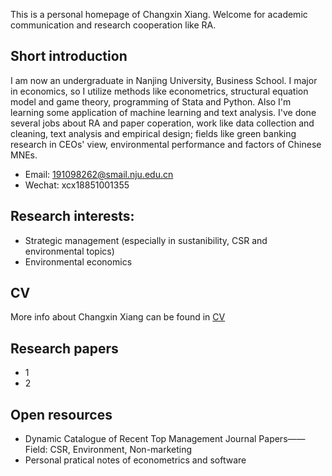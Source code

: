 This is a personal homepage of Changxin Xiang. Welcome for academic communication and research cooperation like RA.

## Short introduction
I am now an undergraduate in Nanjing University, Business School. I major in economics, so I utilize methods like econometrics, structural equation model and game theory, programming of Stata and Python. Also I'm learning some application of machine learning and text analysis. I've done several jobs about RA and paper coperation, work like data collection and cleaning, text analysis and empirical design; fields like green banking research in CEOs' view, environmental performance and factors of Chinese MNEs.
- Email: 191098262@smail.nju.edu.cn
- Wechat: xcx18851001355
## Research interests:
- Strategic management (especially in sustanibility, CSR and environmental topics)
- Environmental economics
## CV
More info about Changxin Xiang can be found in [CV](https://github.com/changxinxiang/changxinxiang/blob/gh-pages/CV_Changxin%20Xiang_2021.pdf)
## Research papers
- 1
- 2
## Open resources
- Dynamic Catalogue of Recent Top Management Journal Papers——Field: CSR, Environment, Non-marketing
- Personal pratical notes of econometrics and software

